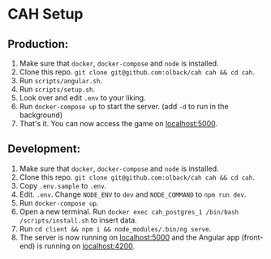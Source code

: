 # CAH Setup

## Production:
1. Make sure that `docker`, `docker-compose` and `node` is installed.
2. Clone this repo. `git clone git@github.com:olback/cah cah && cd cah`.
4. Run `scripts/angular.sh`.
5. Run `scripts/setup.sh`.
6. Look over and edit `.env` to your liking.
7. Run `docker-compose up` to start the server. (add `-d` to run in the background)
8. That's it. You can now access the game on [localhost:5000](http://localhost:5000).

## Development:
1. Make sure that `docker`, `docker-compose` and `node` is installed.
2. Clone this repo. `git clone git@github.com:olback/cah cah && cd cah`.
3. Copy `.env.sample` to `.env`.
4. Edit. `.env`. Change `NODE_ENV` to `dev` and `NODE_COMMAND` to `npm run dev`.
5. Run `docker-compose up`.
6. Open a new terminal. Run `docker exec cah_postgres_1 /bin/bash /scripts/install.sh` to insert data.
7. Run `cd client && npm i && node_modules/.bin/ng serve`.
8. The server is now running on [localhost:5000](http://localhost:5000) and the Angular app (front-end) is running on [localhost:4200](http://localhost:4200).
